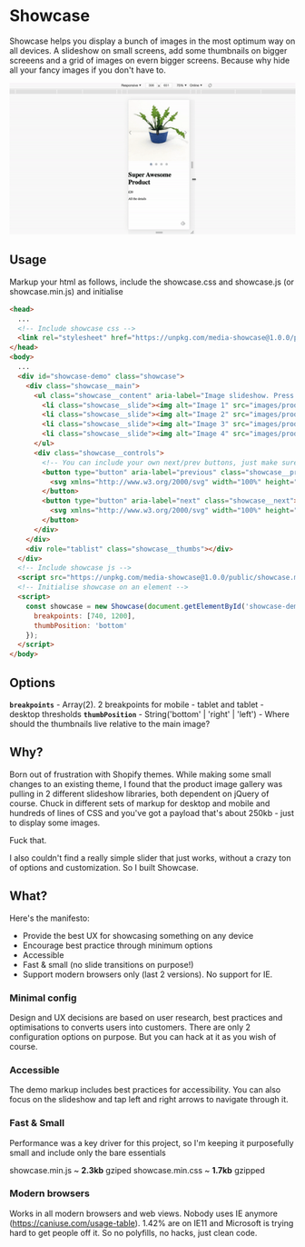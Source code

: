 # Showcase

Showcase helps you display a bunch of images in the most optimum way on all devices. A slideshow on small screens, add some thumbnails on bigger screeens and a grid of images on evern bigger screens. Because why hide all your fancy images if you don't have to.

![](https://raw.githubusercontent.com/alexflorisca/showcase/master/images/demo.gif)


## Usage

Markup your html as follows, include the showcase.css and showcase.js (or showcase.min.js) and initialise

```html
<head>
  ...
  <!-- Include showcase css -->
  <link rel="stylesheet" href="https://unpkg.com/media-showcase@1.0.0/public/showcase.min.css">
</head>
<body>
  ...
  <div id="showcase-demo" class="showcase">
    <div class="showcase__main">
      <ul class="showcase__content" aria-label="Image slideshow. Press left or right arrow to navigate" tabindex="0">
        <li class="showcase__slide"><img alt="Image 1" src="images/product-shot-1.jpg"></li>
        <li class="showcase__slide"><img alt="Image 2" src="images/product-shot-2.jpg"></li>
        <li class="showcase__slide"><img alt="Image 3" src="images/product-shot-3.jpg"></li>
        <li class="showcase__slide"><img alt="Image 4" src="images/product-shot-4.jpg"></li>
      </ul>
      <div class="showcase__controls">
        <!-- You can include your own next/prev buttons, just make sure they have the `showcase__prev` and `showcase__next` classes -->
        <button type="button" aria-label="previous" class="showcase__prev">
          <svg xmlns="http://www.w3.org/2000/svg" width="100%" height="100%" viewBox="0 0 443.52 443.52"><path d="M143.492 221.863L336.226 29.129c6.663-6.664 6.663-17.468 0-24.132-6.665-6.662-17.468-6.662-24.132 0l-204.8 204.8c-6.662 6.664-6.662 17.468 0 24.132l204.8 204.8c6.78 6.548 17.584 6.36 24.132-.42 6.387-6.614 6.387-17.099 0-23.712L143.492 221.863z"/></svg>
        </button>
        <button type="button" aria-label="next" class="showcase__next">
          <svg xmlns="http://www.w3.org/2000/svg" width="100%" height="100%" viewBox="0 0 443.52 443.52"><path d="M336.226 209.591l-204.8-204.8c-6.78-6.548-17.584-6.36-24.132.42-6.388 6.614-6.388 17.099 0 23.712l192.734 192.734-192.734 192.734c-6.663 6.664-6.663 17.468 0 24.132 6.665 6.663 17.468 6.663 24.132 0l204.8-204.8c6.663-6.665 6.663-17.468 0-24.132z"/></svg>
        </button>
      </div>
    </div>
    <div role="tablist" class="showcase__thumbs"></div>
  </div>
  <!-- Include showcase js -->
  <script src="https://unpkg.com/media-showcase@1.0.0/public/showcase.min.js"></script>
  <!-- Initialise showcase on an element -->
  <script>
    const showcase = new Showcase(document.getElementById('showcase-demo'), {
      breakpoints: [740, 1200],
      thumbPosition: 'bottom'
    });
  </script>
</body>
```

## Options

**`breakpoints`** - Array(2). 2 breakpoints for mobile - tablet and tablet - desktop thresholds
**`thumbPosition`** - String('bottom' | 'right' | 'left') - Where should the thumbnails live relative to the main image?

## Why?

Born out of frustration with Shopify themes. While making some small changes to an existing theme, I found that the product image gallery was pulling in 2 different slideshow libraries, both dependent on jQuery of course. Chuck in different sets of markup for desktop and mobile and hundreds of lines of CSS and you've got a payload that's about 250kb - just to display some images. 

Fuck that. 

I also couldn't find a really simple slider that just works, without a crazy ton of options and customization. So I built Showcase.

## What?

Here's the manifesto:

- Provide the best UX for showcasing something on any device
- Encourage best practice through minimum options
- Accessible
- Fast & small (no slide transitions on purpose!)
- Support modern browsers only (last 2 versions). No support for IE.

### Minimal config

Design and UX decisions are based on user research, best practices and optimisations to converts users into customers. There are only 2 configuration options on purpose. But you can hack at it as you wish of course.

### Accessible

The demo markup includes best practices for accessibility. You can also focus on the slideshow and tap left and right arrows to navigate through it.

### Fast & Small

Performance was a key driver for this project, so I'm keeping it purposefully small and include only the bare essentials

showcase.min.js ~ **2.3kb** gziped
showcase.min.css ~ **1.7kb** gzipped

### Modern browsers

Works in all modern browsers and web views. Nobody uses IE anymore (https://caniuse.com/usage-table). 1.42% are on IE11 and Microsoft is trying hard to get people off it. So no polyfills, no hacks, just clean code.

